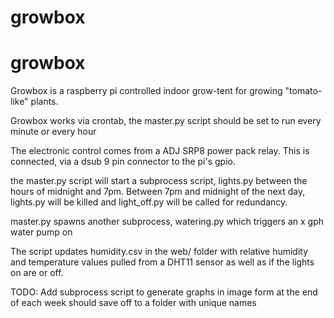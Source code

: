 # growbox
# growbox
Growbox is a raspberry pi controlled indoor grow-tent for growing "tomato-like" plants. 

Growbox works via crontab, the master.py script should be set to run every minute or every hour

The electronic control comes from a ADJ SRP8 power pack relay. This is connected, via a dsub 9 pin connector to the pi's gpio. 

the master.py script will start a subprocess script, lights.py between the hours of midnight and 7pm. Between 7pm and midnight of the next day, lights.py will be killed and light_off.py will be called for redundancy.

master.py spawns another subprocess, watering.py which triggers an x gph water pump on 



The script updates humidity.csv in the web/ folder with relative humidity and temperature values pulled from a DHT11 sensor as well as if the lights on are or off. 


TODO: Add subprocess script to generate graphs in image form at the end of each week 
should save off to a folder with unique names
